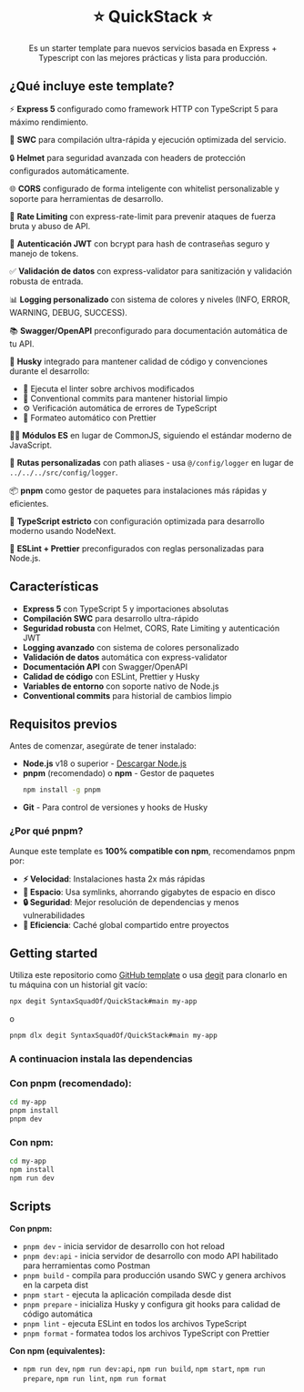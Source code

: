 <h1 align="center">⭐ QuickStack ⭐</h1>

<p align="center">
  Es un starter template para nuevos servicios basada en Express + Typescript con las mejores prácticas y lista para producción.
</p>

## ¿Qué incluye este template?

⚡️ **Express 5** configurado como framework HTTP con TypeScript 5 para máximo rendimiento.

👷 **SWC** para compilación ultra-rápida y ejecución optimizada del servicio.

🔒 **Helmet** para seguridad avanzada con headers de protección configurados automáticamente.

🌐 **CORS** configurado de forma inteligente con whitelist personalizable y soporte para herramientas de desarrollo.

🚦 **Rate Limiting** con express-rate-limit para prevenir ataques de fuerza bruta y abuso de API.

🔐 **Autenticación JWT** con bcrypt para hash de contraseñas seguro y manejo de tokens.

✅ **Validación de datos** con express-validator para sanitización y validación robusta de entrada.

📊 **Logging personalizado** con sistema de colores y niveles (INFO, ERROR, WARNING, DEBUG, SUCCESS).

📚 **Swagger/OpenAPI** preconfigurado para documentación automática de tu API.

🐶 **Husky** integrado para mantener calidad de código y convenciones durante el desarrollo:

- 💅 Ejecuta el linter sobre archivos modificados
- 💬 Conventional commits para mantener historial limpio
- ⚙️ Verificación automática de errores de TypeScript
- 🎨 Formateo automático con Prettier

🐦‍🔥 **Módulos ES** en lugar de CommonJS, siguiendo el estándar moderno de JavaScript.

📌 **Rutas personalizadas** con path aliases - usa `@/config/logger` en lugar de `../../../src/config/logger`.

📦 **pnpm** como gestor de paquetes para instalaciones más rápidas y eficientes.

🎯 **TypeScript estricto** con configuración optimizada para desarrollo moderno usando NodeNext.

🔧 **ESLint + Prettier** preconfigurados con reglas personalizadas para Node.js.

## Características

- **Express 5** con TypeScript 5 y importaciones absolutas
- **Compilación SWC** para desarrollo ultra-rápido
- **Seguridad robusta** con Helmet, CORS, Rate Limiting y autenticación JWT
- **Logging avanzado** con sistema de colores personalizado
- **Validación de datos** automática con express-validator
- **Documentación API** con Swagger/OpenAPI
- **Calidad de código** con ESLint, Prettier y Husky
- **Variables de entorno** con soporte nativo de Node.js
- **Conventional commits** para historial de cambios limpio

## Requisitos previos

Antes de comenzar, asegúrate de tener instalado:

- **Node.js** v18 o superior - [Descargar Node.js](https://nodejs.org/)
- **pnpm** (recomendado) o **npm** - Gestor de paquetes
  ```bash
  npm install -g pnpm
  ```
- **Git** - Para control de versiones y hooks de Husky

### ¿Por qué pnpm?

Aunque este template es **100% compatible con npm**, recomendamos pnpm por:

- **⚡ Velocidad**: Instalaciones hasta 2x más rápidas
- **💾 Espacio**: Usa symlinks, ahorrando gigabytes de espacio en disco
- **🔒 Seguridad**: Mejor resolución de dependencias y menos vulnerabilidades
- **🎯 Eficiencia**: Caché global compartido entre proyectos

## Getting started

Utiliza este repositorio como [GitHub template](https://github.com/SyntaxSquadOf/QuickStack/generate) o usa [degit](https://github.com/Rich-Harris/degit) para clonarlo en tu máquina con un historial git vacío:

```bash
npx degit SyntaxSquadOf/QuickStack#main my-app
```

o

```bash
pnpm dlx degit SyntaxSquadOf/QuickStack#main my-app
```

### A continuacion instala las dependencias

### Con pnpm (recomendado):

```bash
cd my-app
pnpm install
pnpm dev
```

### Con npm:

```bash
cd my-app
npm install
npm run dev
```

## Scripts

**Con pnpm:**

- `pnpm dev` - inicia servidor de desarrollo con hot reload
- `pnpm dev:api` - inicia servidor de desarrollo con modo API habilitado para herramientas como Postman
- `pnpm build` - compila para producción usando SWC y genera archivos en la carpeta dist
- `pnpm start` - ejecuta la aplicación compilada desde dist
- `pnpm prepare` - inicializa Husky y configura git hooks para calidad de código automática
- `pnpm lint` - ejecuta ESLint en todos los archivos TypeScript
- `pnpm format` - formatea todos los archivos TypeScript con Prettier

**Con npm (equivalentes):**

- `npm run dev`, `npm run dev:api`, `npm run build`, `npm start`, `npm run prepare`, `npm run lint`, `npm run format`
